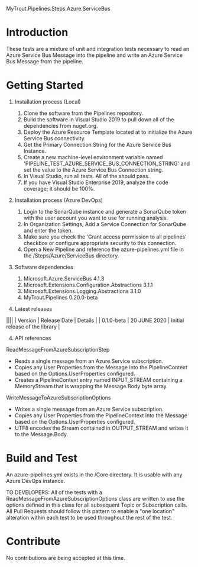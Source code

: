 MyTrout.Pipelines.Steps.Azure.ServiceBus

# Introduction 
These tests are a mixture of unit and integration tests necessary to read an Azure Service Bus Message into the pipeline and write an Azure Service Bus Message from the pipeline.

# Getting Started
1.	Installation process (Local)
    1. Clone the software from the Pipelines repository.
    2. Build the software in Visual Studio 2019 to pull down all of the dependencies from nuget.org.
    3. Deploy the Azure Resource Template located at <insert document location here> to initialize the Azure Service Bus connectivity.
    4. Get the Primary Connection String for the Azure Service Bus Instance.
    5. Create a new machine-level environment variable named 'PIPELINE_TEST_AZURE_SERVICE_BUS_CONNECTION_STRING' and set the value to the Azure Service Bus Connection string.
    6. In Visual Studio, run all tests.  All of the should pass.
    7. If you have Visual Studio Enterprise 2019, analyze the code coverage; it should be 100%.


2.	Installation process (Azure DevOps)
    1. Login to the SonarQube instance and generate a SonarQube token with the user account you want to use for running analysis.
    2. In Organization Settings, Add a Service Connection for SonarQube and enter the token.
    3. Make sure you check the 'Grant access permission to all pipelines' checkbox or configure appropriate security to this connection.
    4. Open a New Pipeline and reference the azure-pipelines.yml file in the /Steps/Azure/ServiceBus directory.


2.	Software dependencies
    1. Microsoft.Azure.ServiceBus 4.1.3
    2. Microsoft.Extensions.Configuration.Abstractions 3.1.1
    3. Microsoft.Extensions.Logging.Abstractions 3.1.0
    4. MyTrout.Pipelines 0.20.0-beta


3.	Latest releases

||||
| Version    | Release Date | Details                        |
| 0.1.0-beta | 20 JUNE 2020 | Initial release of the library |

4.	API references

ReadMessageFromAzureSubscriptionStep
* Reads a single message from an Azure Service subscription.
* Copies any User Properties from the Message into the PipelineContext based on the Options.UserProperties configured.
* Creates a PipelineContext entry named INPUT_STREAM containing a MemoryStream that is wrapping the Message.Body byte array.

WriteMessageToAzureSubscriptionOptions
* Writes a single message from an Azure Service subscription.
* Copies any User Properties from the PipelineContext into the Message based on the Options.UserProperties configured.
* UTF8 encodes the Stream contained in OUTPUT_STREAM and writes it to the Message.Body.

# Build and Test
An azure-pipelines.yml exists in the /Core directory.  It is usable with any Azure DevOps instance.

TO DEVELOPERS:
All of the tests with a ReadMessageFromAzureSubscriptionOptions class are written to use the options defined in this class for all subsequent Topic or Subscription calls.
All Pull Requests should follow this pattern to enable a "one location" alteration within each test to be used throughout the rest of the test.


# Contribute
No contributions are being accepted at this time.